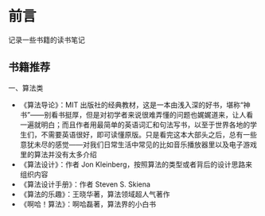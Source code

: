 # 前言

记录一些书籍的读书笔记

## 书籍推荐

一、算法类
- 《算法导论》：MIT 出版社的经典教材，这是一本由浅入深的好书，堪称“神书”——别看书挺厚，但是对初学者来说很难弄懂的问题也娓娓道来，让人看一遍就明白；而且作者用最简单的英语词汇和句法写书，以至于世界各地的学生们，不需要英语很好，即可读懂原版。只是看完这本大部头之后，总有一些意犹未尽的感觉——对我们日常生活中常见的比如音乐播放器里以及电子游戏里的算法并没有太多介绍
- 《算法设计》：作者 Jon Kleinberg，按照算法的类型或者背后的设计思路来组织内容
- 《算法设计手册》：作者 Steven S. Skiena
- 《算法的乐趣》：王晓华著，算法领域超人气著作
- 《啊哈！算法》：啊哈磊著，算法界的小白书